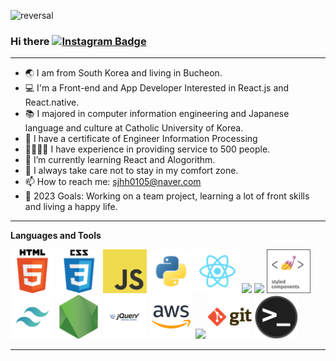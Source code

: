 ![reversal](https://capsule-render.vercel.app/api?type=wave&reversal=true&color=1A0F14&height=105&section=footer&text=%20ShinJaeHoon();&fontColor=f5ce00&fontSize=70&animation=twinkling)

### Hi there [![Instagram Badge](https://img.shields.io/badge/Instagram-ff69b4?style=flat-square&logo=instagram&logoColor=white&link=https://www.instagram.com/tlshoon/)](https://www.instagram.com/tlshoon/) 
<hr>


- 🌏 I am from South Korea and living in Bucheon.
- 💻 I'm a Front-end and App Developer Interested in React.js and React.native.
- 📚 I majored in computer information engineering and Japanese language and culture at Catholic University of Korea.
- 🪪 I have a certificate of Engineer Information Processing
- 👨‍👩‍👦‍👦 I have experience in providing service to 500 people.
- 🌱 I’m currently learning React and Alogorithm. 
- 🚀 I always take care not to stay in my comfort zone.
- 📫 How to reach me: sjhh0105@naver.com
- 🥅 2023 Goals: Working on a team project, learning a lot of front skills and living a happy life.


<hr>


**Languages and Tools**  



<code><img height="70" src="https://raw.githubusercontent.com/github/explore/80688e429a7d4ef2fca1e82350fe8e3517d3494d/topics/html/html.png"></code> 
<code><img height="70" src="https://raw.githubusercontent.com/github/explore/80688e429a7d4ef2fca1e82350fe8e3517d3494d/topics/css/css.png"></code> 
<code><img height="70" src="https://raw.githubusercontent.com/github/explore/80688e429a7d4ef2fca1e82350fe8e3517d3494d/topics/javascript/javascript.png"></code>
<code><img height="70" src="https://raw.githubusercontent.com/github/explore/80688e429a7d4ef2fca1e82350fe8e3517d3494d/topics/python/python.png"></code>
</code><code><img height="70" src="https://raw.githubusercontent.com/github/explore/80688e429a7d4ef2fca1e82350fe8e3517d3494d/topics/react/react.png"></code>
<code><img height="70" src=https://user-images.githubusercontent.com/87574833/220039287-117d9858-63f1-4690-9fb6-8ad7ef9dcb94.png></code>
<code><img height="70" src=https://user-images.githubusercontent.com/87574833/220039356-a04dfd11-c43a-4e57-965d-b0fd623e74d7.jpeg></code> 
<code><img height="70" src="https://raw.githubusercontent.com/github/explore/80688e429a7d4ef2fca1e82350fe8e3517d3494d/topics/styled-components/styled-components.png"></code>
<code><img height="70" src="https://raw.githubusercontent.com/github/explore/261c2cda92d09ccad6f8b2dc91af32a2a5856989/topics/tailwind/tailwind.png"></code>
<code><img height="70" src="https://raw.githubusercontent.com/github/explore/80688e429a7d4ef2fca1e82350fe8e3517d3494d/topics/nodejs/nodejs.png"></code>
<code><img height="70" src="https://raw.githubusercontent.com/github/explore/80688e429a7d4ef2fca1e82350fe8e3517d3494d/topics/jquery/jquery.png"></code>
<code><img height="70" src="https://raw.githubusercontent.com/github/explore/80688e429a7d4ef2fca1e82350fe8e3517d3494d/topics/aws/aws.png"></code> 
<code><img height="70" src="https://avatars.githubusercontent.com/u/1335026?s=200&v=4"></code>
<code><img height="70" src="https://raw.githubusercontent.com/github/explore/80688e429a7d4ef2fca1e82350fe8e3517d3494d/topics/git/git.png"></code>
<code><img height="70" src="https://raw.githubusercontent.com/github/explore/80688e429a7d4ef2fca1e82350fe8e3517d3494d/topics/terminal/terminal.png"></code>




<hr>

